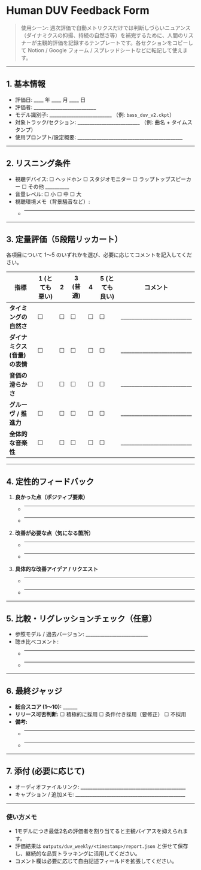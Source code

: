 # Human DUV Feedback Form

> 使用シーン: 週次評価で自動メトリクスだけでは判断しづらいニュアンス（ダイナミクスの抑揚、持続の自然さ等）を補完するために、人間のリスナーが主観的評価を記録するテンプレートです。各セクションをコピーして Notion / Google フォーム / スプレッドシートなどに転記して使えます。

---

## 1. 基本情報
- 評価日: ____ 年 ____ 月 ____ 日
- 評価者: __________________________
- モデル識別子: __________________________  （例: `bass_duv_v2.ckpt`）
- 対象トラック/セクション: __________________________  （例: 曲名 + タイムスタンプ）
- 使用プロンプト/設定概要: ____________________________________________

---

## 2. リスニング条件
- 視聴デバイス: ☐ ヘッドホン ☐ スタジオモニター ☐ ラップトップスピーカー ☐ その他 __________
- 音量レベル: ☐ 小 ☐ 中 ☐ 大
- 視聴環境メモ（背景騒音など）:
  - ______________________________________________________________________

---

## 3. 定量評価（5段階リッカート）
各項目について 1〜5 のいずれかを選び、必要に応じてコメントを記入してください。

| 指標 | 1 (とても悪い) | 2 | 3 (普通) | 4 | 5 (とても良い) | コメント |
| --- | --- | --- | --- | --- | --- | --- |
| **タイミングの自然さ** | ☐ | ☐ | ☐ | ☐ | ☐ | __________________________ |
| **ダイナミクス(音量)の表情** | ☐ | ☐ | ☐ | ☐ | ☐ | __________________________ |
| **音価の滑らかさ** | ☐ | ☐ | ☐ | ☐ | ☐ | __________________________ |
| **グルーヴ / 推進力** | ☐ | ☐ | ☐ | ☐ | ☐ | __________________________ |
| **全体的な音楽性** | ☐ | ☐ | ☐ | ☐ | ☐ | __________________________ |

---

## 4. 定性的フィードバック
1. **良かった点（ポジティブ要素）**
   - ______________________________________________________________________
   - ______________________________________________________________________

2. **改善が必要な点（気になる箇所）**
   - ______________________________________________________________________
   - ______________________________________________________________________

3. **具体的な改善アイデア / リクエスト**
   - ______________________________________________________________________
   - ______________________________________________________________________

---

## 5. 比較・リグレッションチェック（任意）
- 参照モデル / 過去バージョン: __________________________
- 聴き比べコメント:
  - ______________________________________________________________________
  - ______________________________________________________________________

---

## 6. 最終ジャッジ
- **総合スコア (1〜10):** ______
- **リリース可否判断:** ☐ 積極的に採用 ☐ 条件付き採用（要修正） ☐ 不採用
- **備考:**
  - ______________________________________________________________________
  - ______________________________________________________________________

---

## 7. 添付 (必要に応じて)
- オーディオファイルリンク: ____________________________________________
- キャプション / 追加メモ: ______________________________________________

---

### 使い方メモ
- 1モデルにつき最低2名の評価者を割り当てると主観バイアスを抑えられます。
- 評価結果は `outputs/duv_weekly/<timestamp>/report.json` と併せて保存し、継続的な品質トラッキングに活用してください。
- コメント欄は必要に応じて自由記述フィールドを拡張してください。
